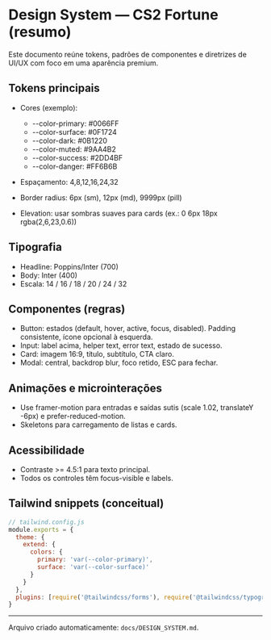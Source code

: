 # Design System — CS2 Fortune (resumo)

Este documento reúne tokens, padrões de componentes e diretrizes de UI/UX com foco em uma aparência premium.

## Tokens principais

- Cores (exemplo):
  - --color-primary: #0066FF
  - --color-surface: #0F1724
  - --color-dark: #0B1220
  - --color-muted: #9AA4B2
  - --color-success: #2DD4BF
  - --color-danger: #FF6B6B

- Espaçamento: 4,8,12,16,24,32
- Border radius: 6px (sm), 12px (md), 9999px (pill)
- Elevation: usar sombras suaves para cards (ex.: 0 6px 18px rgba(2,6,23,0.6))

## Tipografia

- Headline: Poppins/Inter (700)
- Body: Inter (400)
- Escala: 14 / 16 / 18 / 20 / 24 / 32

## Componentes (regras)

- Button: estados (default, hover, active, focus, disabled). Padding consistente, ícone opcional à esquerda.
- Input: label acima, helper text, error text, estado de sucesso.
- Card: imagem 16:9, título, subtítulo, CTA claro.
- Modal: central, backdrop blur, foco retido, ESC para fechar.

## Animações e microinterações

- Use framer-motion para entradas e saídas sutis (scale 1.02, translateY -6px) e prefer-reduced-motion.
- Skeletons para carregamento de listas e cards.

## Acessibilidade

- Contraste >= 4.5:1 para texto principal.
- Todos os controles têm focus-visible e labels.

## Tailwind snippets (conceitual)

```js
// tailwind.config.js
module.exports = {
  theme: {
    extend: {
      colors: {
        primary: 'var(--color-primary)',
        surface: 'var(--color-surface)'
      }
    }
  },
  plugins: [require('@tailwindcss/forms'), require('@tailwindcss/typography')]
}
```

---

Arquivo criado automaticamente: `docs/DESIGN_SYSTEM.md`.
